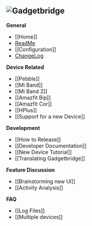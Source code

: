 ![Gadgetbridge](https://raw.githubusercontent.com/Freeyourgadget/Gadgetbridge/master/app/src/main/res/drawable-mdpi/ic_launcher.png)<br>
----
**General**
 - [[Home]]
 - [ReadMe](../tree/master/README.md)
 - [[Configuration]]
 - [ChangeLog](../tree/master/CHANGELOG.md)

**Device Related**
 - [[Pebble]]
 - [[Mi Band]]
 - [[Mi Band 2]]
 - [[Amazfit Bip]]
 - [[Amazfit Cor]]
 - [[HPlus]]
 - [[Support for a new Device]]

**Development**
 - [[How to Release]]
 - [[Developer Documentation]]
 - [[New Device Tutorial]]
 - [[Translating Gadgetbridge]]

**Feature Discussion**
 - [[Brainstorming new UI]]
 - [[Activity Analysis]]

**FAQ**
 - [[Log Files]]
 - [[Multiple devices]]
